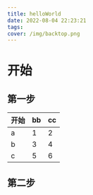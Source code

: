 ```yaml
---
title: helloWorld
date: 2022-08-04 22:23:21
tags:
cover: /img/backtop.png
---
```


# 开始

## 第一步

| 开始 | bb   | cc   |
| ---- | ---- | ---- |
| a    | 1    | 2    |
| b    | 3    | 4    |
| c    | 5    | 6    |



## 第二步





